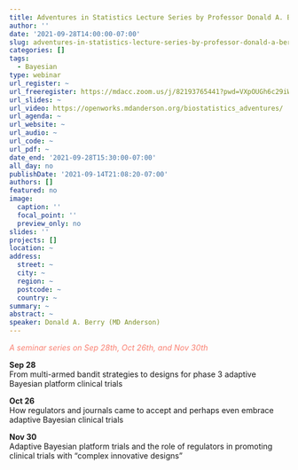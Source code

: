 ```yaml
---
title: Adventures in Statistics Lecture Series by Professor Donald A. Berry
author: ''
date: '2021-09-28T14:00:00-07:00'
slug: adventures-in-statistics-lecture-series-by-professor-donald-a-berry
categories: []
tags:
  - Bayesian
type: webinar
url_register: ~
url_freeregister: https://mdacc.zoom.us/j/82193765441?pwd=VXpOUGh6c29iWVB1bzZZNTNDbVFGQT09
url_slides: ~
url_video: https://openworks.mdanderson.org/biostatistics_adventures/
url_agenda: ~
url_website: ~
url_audio: ~
url_code: ~
url_pdf: ~
date_end: '2021-09-28T15:30:00-07:00'
all_day: no
publishDate: '2021-09-14T21:08:20-07:00'
authors: []
featured: no
image:
  caption: ''
  focal_point: ''
  preview_only: no
slides: ''
projects: []
location: ~
address:
  street: ~
  city: ~
  region: ~
  postcode: ~
  country: ~
summary: ~
abstract: ~
speaker: Donald A. Berry (MD Anderson)
---
```

<span style="color: salmon;"> *A seminar series on Sep 28th, Oct 26th, and Nov 30th* </span>
<!--more-->

**Sep 28**  
From multi-armed bandit strategies to designs for phase 3 adaptive Bayesian platform clinical trials  

**Oct 26**  
How regulators and journals came to accept and perhaps even embrace adaptive Bayesian clinical trials

**Nov 30**  
Adaptive Bayesian platform trials and the role of regulators in promoting clinical trials with “complex innovative designs”


